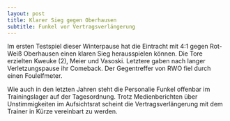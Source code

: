 ```yaml
---
layout: post
title: Klarer Sieg gegen Oberhausen
subtitle: Funkel vor Vertragsverlängerung
---
```


Im ersten Testspiel dieser Winterpause hat die Eintracht mit 4:1 gegen Rot-Weiß Oberhausen einen klaren Sieg herausspielen können. Die Tore erzielten Kweuke (2), Meier und Vasoski. Letztere gaben nach langer Verletzungspause ihr Comeback. Der Gegentreffer von RWO fiel durch einen Foulelfmeter.

Wie auch in den letzten Jahren steht die Personalie Funkel offenbar im Trainingslager auf der Tagesordnung. Trotz Medienberichten über Unstimmigkeiten im Aufsichtsrat scheint die Vertragsverlängerung mit dem Trainer in Kürze vereinbart zu werden.
